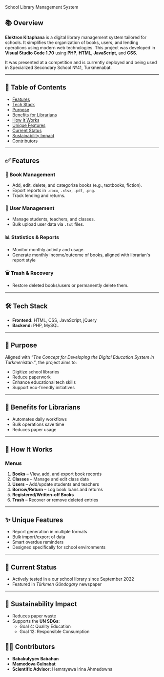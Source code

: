 School Library Management System

## 📚 Overview
**Elektron Kitaphana** is a digital library management system tailored for schools. It simplifies the organization of books, users, and lending operations using modern web technologies. This project was developed in **Visual Studio Code 1.70** using **PHP**, **HTML**, **JavaScript**, and **CSS**.

It was presented at a competition and is currently deployed and being used in Specialized Secondary School №41, Turkmenabat.

---

## 📂 Table of Contents
- [Features](#features)
- [Tech Stack](#technologies-used)
- [Purpose](#purpose)
- [Benefits for Librarians](#benefits-for-librarians)
- [How It Works](#how-it-works)
- [Unique Features](#unique-features)
- [Current Status](#current-status)
- [Sustainability Impact](#sustainability-impact)
- [Contributors](#contributors)

---

## ✅ Features

### 📖 Book Management
- Add, edit, delete, and categorize books (e.g., textbooks, fiction).
- Export reports in `.docx`, `.xlsx`, `.pdf`, `.png`.
- Track lending and returns.

### 👥 User Management
- Manage students, teachers, and classes.
- Bulk upload user data via `.txt` files.

### 📊 Statistics & Reports
- Monitor monthly activity and usage.
- Generate monthly income/outcome of books, aligned with librarian's report style

### 🗑 Trash & Recovery
- Restore deleted books/users or permanently delete them.

---

## 🛠 Tech Stack
- **Frontend:** HTML, CSS, JavaScript, jQuery
- **Backend:** PHP, MySQL

---

## 🎯 Purpose
Aligned with *“The Concept for Developing the Digital Education System in Turkmenistan.”*, the project aims to:
- Digitize school libraries
- Reduce paperwork
- Enhance educational tech skills
- Support eco-friendly initiatives

---

## 💼 Benefits for Librarians
- Automates daily workflows
- Bulk operations save time
- Reduces paper usage

---

## 🧭 How It Works

### Menus
1. **Books** – View, add, and export book records
2. **Classes** – Manage and edit class data
3. **Users** – Add/update students and teachers
4. **Borrow/Return** – Log book loans and returns
5. **Registered/Written-off Books**
6. **Trash** – Recover or remove deleted entries

---

## ✨ Unique Features
- Report generation in multiple formats
- Bulk import/export of data
- Smart overdue reminders
- Designed specifically for school environments

---

## 🚀 Current Status
- Actively tested in a our school library since September 2022
- Featured in *Türkmen Gündogary* newspaper

---

## 🌱 Sustainability Impact
- Reduces paper waste
- Supports the **UN SDGs**:
  - Goal 4: Quality Education
  - Goal 12: Responsible Consumption

## 👨‍💻 Contributors
- **Babakulyyev Babahan**
- **Mamedova Gulnabat**
- **Scientific Advisor:** Hemrayewa Irina Ahmedowna

